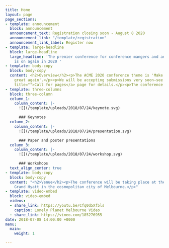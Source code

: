```yaml
---
title: Home
layout: page
page_sections:
- template: announcement
  block: announcement
  announcement_text: Registration closing soon - August 8 2020
  announcement_link: "/template/registration"
  announcement_link_label: Register now
- template: large-headline
  block: large-headline
  large_headline: 'The premier conference for conference mangers and and evangelists
    is on again in 2020 '
- template: body-copy
  block: body-copy
  content: <h2>Overview</h2><p>The ACME 2020 conference theme is 'Make your event
    great again'.</p><p>We will be accepting submissions very soon—see the <a href="/template/call-for-papers/"
    title="">Call for pages</a> page for details.</p><p>The conference will include:</p>
- template: three-columns
  block: three-column
  column_1:
    column_content: |-
      ![](/template/uploads/2018/07/24/keynote.svg)

      ### Keynotes
  column_2:
    column_content: |-
      ![](/template/uploads/2018/07/24/presentation.svg)

      ### Paper and poster presentations
  column_3:
    column_content: |-
      ![](/template/uploads/2018/07/24/workshop.svg)

      ### Workshops
  text_align_center: true
- template: body-copy
  block: body-copy
  content: "<h2>Venue</h2><p>The conference will be taking place at the beautiful
    Grand Hyatt in the cosmopolitan city of Melbourne.</p>"
- template: video-embed
  block: video-embed
  videos:
  - share_link: https://youtu.be/Cfq0d5Xf5ls
    caption: Lonely Planet Melbourne Video
  - share_link: https://vimeo.com/185276955
date: 2018-07-08 14:00:00 +0000
menu:
  main:
    weight: 1

---
```

